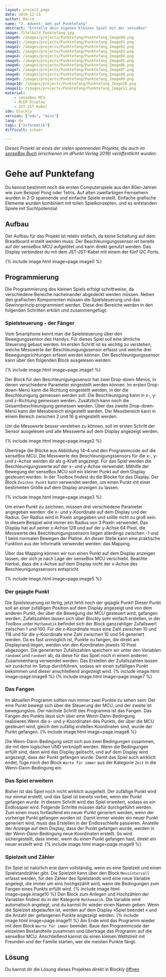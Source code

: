 ```yaml
---
layout: project_page  
date: 2019-12-15  
author: Mario
name: "2. Advent: Geh auf Punktefang"
abstract: "Erstelle dein eigenes kleines Spiel mit der senseBox" 
image: Titelbild_Punktefang.jpg
image0: /images/projects/Punktefang/Punktefang_Image00.png
image1: /images/projects/Punktefang/Punktefang_Image01.png
image2: /images/projects/Punktefang/Punktefang_Image02.png
image3: /images/projects/Punktefang/Punktefang_Image03.png
image4: /images/projects/Punktefang/Punktefang_Image04.png
image5: /images/projects/Punktefang/Punktefang_Image05.png
image6: /images/projects/Punktefang/Punktefang_Image06.png
image7: /images/projects/Punktefang/Punktefang_Image07.png
image8: /images/projects/Punktefang/Punktefang_Image08.png
image9: /images/projects/Punktefang/Punktefang_Image09.png
image10: /images/projects/Punktefang/Punktefang_Image10.png
image11: /images/projects/Punktefang/Punktefang_Image11.png
material: 
    - senseBox MCU 
    - OLED Display
    - JST-JST Kabel
ide: blockly
version: ["edu", "mini"]    
lang: de 
tags: ["Informatik"] 
difficult: schwer 

---
```


*Dieses Projekt ist eines der vielen spannenden Projekte, die auch im [senseBox Buch](https://www.dpunkt.de/buecher/13482/9783864906848-das-sensebox-buch.html) (erschienen im dPunkt Verlag 2019) veröffentlicht wurden.*

# Gehe auf Punktefang
Du kennst bestimmt noch die ersten Computerspiele aus den 80er-Jahren wie zum Beispiel Pong oder Tetris. Auf alten zweifarbigen Fernsehern wurden in 2-D spannende und einfache Spiele erstellt. Einfache grafische Elemente wurden kombiniert mit tollen Spielkonzepten, und es entstanden
Spiele mit Suchtpotenzial.

## Aufbau
Der Aufbau für das Projekt ist relativ einfach, da keine Schaltung auf dem Breadboard erstellt werden muss. Der Beschleunigungssensor ist bereits auf der senseBox MCU aufgelötet und kann direkt genutzt werden. Das Display verbindest du mit dem JST-JST-Kabel mit einem der fünf I2C Ports.

{% include image.html image=page.image0 %}

## Programmierung
Die Programmierung des kleinen Spiels erfolgt schrittweise, da verschiedene Bereiche nacheinander abgedeckt werden müssen. Neben den grafischen Komponenten müssen die Spielsteuerung und das Gewinnprinzip programmiert werden. Diese drei Bereiche werden in den folgenden Schritten erklärt und zusammengefügt.
### Spielsteuerung - der Fänger
Vom Smartphone kennt man die Spielsteuerung über den Bewegungssensor des Handys. Für dieses Spiel soll eine ähnliche Steuerung gebaut werden. Im ersten Schritt ist es wichtig zu verstehen, welche Messwerte der Beschleunigungssensor erfasst und welche drei Bewegungsrichtungen erfasst werden können. Der Beschleunigungssensor kann über den folgenden Block ausgelesen werden:

{% include image.html image=page.image1 %}

Der Block für den Beschleunigungssensor hat zwei Drop-down-Menüs, in denen verschiedene Parameter eingestellt werden können. Im ersten Drop-down-Menü kann die Richtung eingestellt werden, in der die Beschleunigung gemessen werden soll.
Die Beschleunigung kann in x-, y- und z-Richtung gemessen werden.
Zusätzlich kann noch die Gesamtbeschleunigung gemessen werden. Über
das zweite Drop-down-Menü kann der Messbereich eingestellt werden.
Der Messbereich kann in einem Bereich zwischen 2 und 16 g eingestellt
werden.

Um die Messwerte besser verstehen zu können, soll im ersten Schritt der Sensor ausgelesen und alle Messwerte auf dem Display angezeigt werden.

{% include image.html image=page.image2 %}

Übertrage die Blöcke aus Abbildung 14–4 und den Programmcode auf die senseBox MCU.
Die Messwerte des Beschleunigungssensors für die x-, y- und z-Achse
werden dir als g-Kraft angezeigt.
Für das Spiel werden die Beschleunigungswerte auf der x- und y-Achse
verwendet. Mithilfe der Bewegung der senseBox MCU soll ein kleiner
Punkt auf dem Display gesteuert werden. In der Toolbox findest du die
Blöcke für das Display. Der Block `Zeichne Punkt` kann verwendet werden,
um einen Punkt mit einer bestimmten Größe auf dem Display anzeigen zu
lassen.

{% include image.html image=page.image3 %}

Um einen Punkt zu zeichnen, müssen drei verschiedene Parameter angegeben werden: die x- und y-Koordinate auf dem Display und der Radius. Der Radius wird in Pixeln angegeben und sollte nicht zu groß sein. In diesem Beispiel wird immer ein Radius von 3 Pixeln verwendet. Das Display hat auf seiner x-Achse 128 und auf der y-Achse 64 Pixel, die Messwerte des Beschleunigungssensors liegen allerdings zwischen -1 und 1 beim normalen Bewegen der Platine. An dieser Stelle kann eine praktische Funktion aus der Informatik verwendet werden: das Mapping.

Über das Mapping können wir nun einen Punkt auf dem Display anzeigen lassen, der sich je nach Lage der senseBox MCU verschiebt. Beachte hierbei, dass die x-Achse auf dem Display nicht der x-Achse des Beschleunigungssensors
entspricht.

{% include image.html image=page.image5 %}

### Der gejagte Punkt

Die Spielsteuerung ist fertig, jetzt fehlt noch der gejagte Punkt! Dieser Punkt soll an einer zufälligen Position auf dem Display angezeigt und von dem anderen Punkt, der über die Bewegung der MCU gesteuert wird, gefangen werden. Zufallszahlen lassen sich über Blockly sehr einfach erstellen, in der Toolbox unter `Mathematik` befindet sich der Block ganzzahliger Zufallswert zwischen 1 und 100. Für die x-Koordinate muss eine Zahl zwischen 10 und 118 und für die y-Koordinate eine Zahl zwischen 10 und 54 generiert werden. Da es fast unmöglich ist, Punkte zu fangen, die direkt am Displayrand liegen, werden von den Koordinaten jeweils 10 Pixel abgezogen. Die generierten Zufallszahlen speichern wir unter den Variablen `randomX` und `randomY` ab, da diese für das Spiel noch in einem anderen Zusammenhang verwendet werden. Das Erstellen der Zufallszahlen lassen wir zunächst im Setup durchführen, sodass wir einen zufälligen Punkt bekommen und dieser anschließend angezeigt wird.
{% include image.html image=page.image6 %}
{% include image.html image=page.image7 %}

### Das Fangen 
Im aktuellen Programm sollten nun immer zwei Punkte zu sehen sein: Der eine Punkt bewegt sich über die Steuerung der MCU, und der zweite ist bewegungslos. Der nächste Schritt des Programms ist das Fangen. Das Fangen des Punkts lässt sich über eine Wenn-Dann-Bedingung realisieren.Wenn die x- und y-Koordinaten des Punkts, der über die MCU gesteuert wird, gleich den zufällig erstellen Koordinaten sind, wurde der Punkt gefangen.
{% include image.html image=page.image8 %}

Die Wenn-Dann-Bedingung setzt sich aus zwei Bedingungen zusammen, die mit dem logischen UND verknüpft werden. Wenn die Bedingungen erfüllt sind, dann wird das Display gelöscht, und auf dem Display wird angezeigt, dass der Punkt gefangen wurde. Damit das Spiel auch wirklich endet, füge noch den Block `Warte für immer` aus der Kategorie `Zeit` in die Wenn-Dann-Bedingung ein.

### Das Spiel erweitern
Bisher ist das Spiel noch nicht wirklich ausgefeilt. Der zufällige Punkt wird nur einmal erstellt, und das Spiel ist bereits vorbei, wenn der Punkt gefangen wurde. In diesem Schritt wird das Spiel erweitert, sodass es ein Endlosspiel wird. Folgende Schritte müssen dafür durchgeführt werden. Zum einen muss fortlaufend ein neuer Punkt generiert werden, wenn der vorherige Punkt gefangen worden ist.
Damit immer wieder ein neuer Punkt generiert wird, muss das Erstellen
in der Endlosschleife passieren. Anstelle der Anzeige auf dem Display,
dass der Punkt gefangen wurde, werden in der Wenn-Dann-Bedingung
neue Koordinaten erstellt. So wird sichergestellt, dass immer, wenn du
einen Punkt gefangen hast, direkt ein neuer erstellt wird.
{% include image.html image=page.image9 %}
### Spielzeit und Zähler
Ein Spiel ist natürlich erst dann vollständig, wenn es eine Spielzeit und einen Spielstandzähler gibt. Die Spielzeit kann über den Block `Messintervall` erfasst werden, für den Zähler des Spielstands wird eine neue Variable angelegt, die immer um eins hochgezählt wird, wenn die Bedingungen zum Fangen eines Punkts erfüllt wird.
{% include image.html image=page.image10 %}
Den Block zum Anlegen und Hochzählen der Variablen findest du in der Kategorie `Mathematik`. Die Variable wird automatisch angelegt, und du kannst ihr wieder einen Namen geben.
Wenn die Spielzeit abgelaufen ist, werden auf dem Display »Spiel beendet
« und die Anzahl der gefangenen Punkte angezeigt werden.
{% include image.html image=page.image11 %}
Am Ende wird das Programm wieder mit dem Block `Warte für immer` beendet.
Baue den Programmcode der einzelnen Bestandteile zusammen und übertrage
das Programm auf die senseBox MCU. Anschließend kannst du
einen kleinen Wettstreit mit Freunden und der Familie starten, wer die
meisten Punkte fängt.

## Lösung
Du kannst dir die Lösung dieses Projektes direkt in Blockly [öffnen](https://blockly.sensebox.de/ardublockly/index.html?board=sensebox-mcu&gallery=buch/Kapitel_14)


